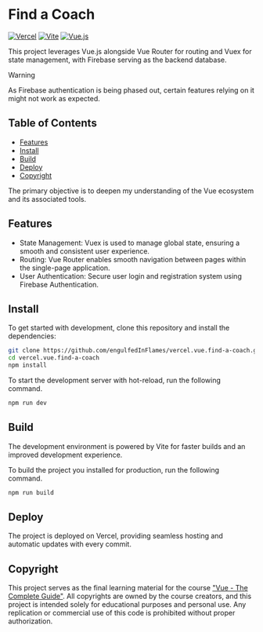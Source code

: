 # Find a Coach

[![Vercel](https://img.shields.io/badge/Vercel-000000?style=for-the-badge&logo=vercel&logoColor=white)](https://vercel.com/)
[![Vite](https://img.shields.io/badge/Vite-B73BFE?style=for-the-badge&logo=vite&logoColor=FFD62E)](https://vitejs.dev/)
[![Vue.js](https://img.shields.io/badge/Vue%20js-35495E?style=for-the-badge&logo=vuedotjs&logoColor=4FC08D)](https://vuejs.org/)

This project leverages Vue.js alongside Vue Router for routing and Vuex for state management, with Firebase serving as the backend database.

> [!WARNING]
> As Firebase authentication is being phased out, certain features relying on it might not work as expected.

## Table of Contents

- [Features](#features)
- [Install](#install)
- [Build](#build)
- [Deploy](#deploy)
- [Copyright](#copyright)

The primary objective is to deepen my understanding of the Vue ecosystem and its associated tools.

## Features

- State Management: Vuex is used to manage global state, ensuring a smooth and consistent user experience.
- Routing: Vue Router enables smooth navigation between pages within the single-page application.
- User Authentication: Secure user login and registration system using Firebase Authentication.

## Install

To get started with development, clone this repository and install the dependencies:

```bash
git clone https://github.com/engulfedInFlames/vercel.vue.find-a-coach.git
cd vercel.vue.find-a-coach
npm install
```

To start the development server with hot-reload, run the following command.

```bash
npm run dev
```

## Build

The development environment is powered by Vite for faster builds and an improved development experience.

To build the project you installed for production, run the following command.

```bash
npm run build
```

## Deploy

The project is deployed on Vercel, providing seamless hosting and automatic updates with every commit.

## Copyright

This project serves as the final learning material for the course ["Vue - The Complete Guide"](https://www.udemy.com/course/vuejs-2-the-complete-guide/). All copyrights are owned by the course creators, and this project is intended solely for educational purposes and personal use. Any replication or commercial use of this code is prohibited without proper authorization.
